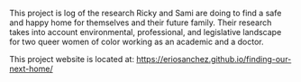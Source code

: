 This project is log of the research Ricky and Sami are doing to find a safe and happy home for themselves and their future family. Their research takes into account environmental, professional, and legislative landscape for two queer women of color working as an academic and a doctor. 

This project website is located at: https://eriosanchez.github.io/finding-our-next-home/
